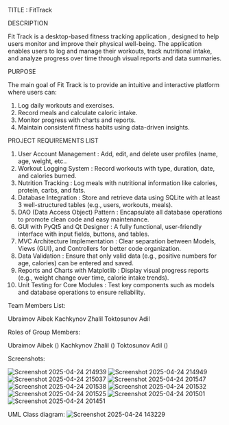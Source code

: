 TITLE : FitTrack

DESCRIPTION 

Fit Track is a desktop-based fitness tracking application , designed to help users monitor and improve their physical well-being. The application enables users to log and manage their workouts, track nutritional intake, and analyze progress over time through visual reports and data summaries.

PURPOSE

The main goal of Fit Track is to provide an intuitive and interactive platform where users can:
1. Log daily workouts and exercises.
2. Record meals and calculate caloric intake.
3. Monitor progress with charts and reports.
4. Maintain consistent fitness habits using data-driven insights.

PROJECT REQUIREMENTS LIST 

1) User Account Management : Add, edit, and delete user profiles (name, age, weight, etc..
2) Workout Logging System : Record workouts with type, duration, date, and calories burned.
3) Nutrition Tracking : Log meals with nutritional information like calories, protein, carbs, and fats.
4) Database Integration : Store and retrieve data using SQLite with at least 3 well-structured tables (e.g., users, workouts, meals).
5) DAO (Data Access Object) Pattern :
Encapsulate all database operations to promote clean code and easy maintenance.
6) GUI with PyQt5 and Qt Designer : A fully functional, user-friendly interface with input fields, buttons, and tables.
7) MVC Architecture Implementation : Clear separation between Models, Views (GUI), and Controllers for better code organization.
8) Data Validation : Ensure that only valid data (e.g., positive numbers for age, calories) can be entered and saved.
9) Reports and Charts with Matplotlib : Display visual progress reports (e.g., weight change over time, calorie intake trends).
10) Unit Testing for Core Modules : Test key components such as models and database operations to ensure reliability.

Team Members List: 

Ubraimov Aibek
Kachkynov Zhalil
Toktosunov Adil

Roles of Group Members:

Ubraimov Aibek ()
Kachkynov Zhalil ()
Toktosunov Adil ()

Screenshots: 

![Screenshot 2025-04-24 214939](https://github.com/user-attachments/assets/18754990-250d-4725-9665-fcef75b5e911)
![Screenshot 2025-04-24 214949](https://github.com/user-attachments/assets/9e883bd2-56f1-4a82-a64a-d5d6b14f45e3)
![Screenshot 2025-04-24 215037](https://github.com/user-attachments/assets/77cd2382-8357-4e38-b7fd-389720e51f53)
![Screenshot 2025-04-24 201547](https://github.com/user-attachments/assets/57d3257b-49e4-4b8d-a63c-e5c7870a24b3)
![Screenshot 2025-04-24 201538](https://github.com/user-attachments/assets/5976fd14-4517-44f2-9d4f-8d8a2acdb059)
![Screenshot 2025-04-24 201532](https://github.com/user-attachments/assets/a79bf77d-76ef-400f-a2a9-097e9e91c8ac)
![Screenshot 2025-04-24 201525](https://github.com/user-attachments/assets/10f51914-ae0f-4afb-a559-f9965fb0fad3)
![Screenshot 2025-04-24 201501](https://github.com/user-attachments/assets/e34245f2-4ccb-4ea2-9960-a49b0ab887fb)
![Screenshot 2025-04-24 201451](https://github.com/user-attachments/assets/f9d6091d-46d8-4503-8dc1-3fe068c24338)

UML Class diagram:
![Screenshot 2025-04-24 143229](https://github.com/user-attachments/assets/4393e3e1-8a25-4252-a4d7-f60f052f9387)





















